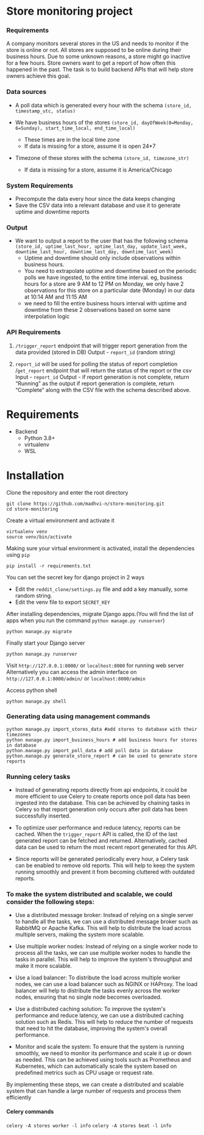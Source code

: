 # Store monitoring project

### Requirements
A company monitors several stores in the US and needs to monitor if the store is online or not.
All stores are supposed to be online during their business hours.
Due to some unknown reasons, a store might go inactive for a few hours.
Store owners want to get a report of how often this happened in the past.
The task is to build backend APIs that will help store owners achieve this goal.


### Data sources
- A poll data which is generated every hour with the schema `(store_id, timestamp_utc, status)`

- We have business hours of the stores `(store_id, dayOfWeek(0=Monday, 6=Sunday), start_time_local, end_time_local)`
  - These times are in the local time zone
  - If data is missing for a store, assume it is open 24*7

- Timezone of these stores with the schema `(store_id, timezone_str)`
  - If data is missing for a store, assume it is America/Chicago

### System Requirements
- Precompute the data every hour since the data keeps changing
- Save the CSV data into a relevant database and use it to generate uptime and downtime reports

### Output
- We want to output a report to the user that has the following schema
`(store_id, uptime_last_hour, uptime_last_day, update_last_week, downtime_last_hour, downtime_last_day, downtime_last_week)`
  - Uptime and downtime should only include observations within business hours.
  - You need to extrapolate uptime and downtime based on the periodic polls we have ingested, to the entire time interval. eg, business hours for a store are 9 AM to 12 PM on Monday, we only have 2 observations for this store on a particular date (Monday) in our data at 10:14 AM and 11:15 AM
  - we need to fill the entire business hours interval with uptime and downtime from these 2 observations based on some sane interpolation logic


### API Requirements
1. `/trigger_report` endpoint that will trigger report generation from the data provided (stored in DB)
Output - `report_id` (random string)

2. `report_id` will be used for polling the status of report completion
/`get_report` endpoint that will return the status of the report or the csv
Input - `report_id`
Output -
if report generation is not complete, return “Running” as the output
if report generation is complete, return “Complete” along with the CSV file with the schema described above.


# Requirements
- Backend
    - Python 3.8+
    - virtualenv
    - WSL

# Installation

Clone the repository and enter the root directory
```
git clone https://github.com/madhvi-n/store-monitoring.git
cd store-monitoring
```


Create a virtual environment and activate it
```
virtualenv venv
source venv/bin/activate
```

Making sure your virtual environment is activated, install the dependencies using `pip`
```
pip install -r requirements.txt
```

You can set the secret key for django project in 2 ways
- Edit the `reddit_clone/settings.py` file and add a key manually, some random string.
- Edit the venv file to export `SECRET_KEY`


After installing dependencies, migrate Django apps.(You will find the list of apps when you run the command `python manage.py runserver`)
```
python manage.py migrate
```

Finally start your Django server
```
python manage.py runserver
```

Visit `http://127.0.0.1:8000/` or `localhost:8000` for running web server
Alternatively you can access the admin interface on `http://127.0.0.1:8000/admin/` or `localhost:8000/admin`

Access python shell
```
python manage.py shell
```


### Generating data using management commands

```
python manage.py import_stores_data #add stores to database with their timezones
python manage.py import_business_hours # add business hours for stores in database
python.manage.py import_poll_data # add poll data in database
python.manage.py generate_store_report # can be used to generate store reports
```

### Running celery tasks
- Instead of generating reports directly from api endpoints, it could be more efficient to use Celery to create reports once poll data has been ingested into the database. This can be achieved by chaining tasks in Celery so that report generation only occurs after poll data has been successfully inserted.

- To optimize user performance and reduce latency, reports can be cached. When the `trigger_report` API is called, the ID of the last generated report can be fetched and returned. Alternatively, cached data can be used to return the most recent report generated for this API.

- Since reports will be generated periodically every hour, a Celery task can be enabled to remove old reports. This will help to keep the system running smoothly and prevent it from becoming cluttered with outdated reports.


### To make the system distributed and scalable, we could consider the following steps:
- Use a distributed message broker: Instead of relying on a single server to handle all the tasks, we can use a distributed message broker such as RabbitMQ or Apache Kafka. This will help to distribute the load across multiple servers, making the system more scalable.

- Use multiple worker nodes: Instead of relying on a single worker node to process all the tasks, we can use multiple worker nodes to handle the tasks in parallel. This will help to improve the system's throughput and make it more scalable.

- Use a load balancer: To distribute the load across multiple worker nodes, we can use a load balancer such as NGINX or HAProxy. The load balancer will help to distribute the tasks evenly across the worker nodes, ensuring that no single node becomes overloaded.

 - Use a distributed caching solution: To improve the system's performance and reduce latency, we can use a distributed caching solution such as Redis. This will help to reduce the number of requests that need to hit the database, improving the system's overall performance.

- Monitor and scale the system: To ensure that the system is running smoothly, we need to monitor its performance and scale it up or down as needed. This can be achieved using tools such as Prometheus and Kubernetes, which can automatically scale the system based on predefined metrics such as CPU usage or request rate.

By implementing these steps, we can create a distributed and scalable system that can handle a large number of requests and process them efficiently


#### Celery commands
`celery -A stores worker -l info`
`celery -A stores beat -l info`

